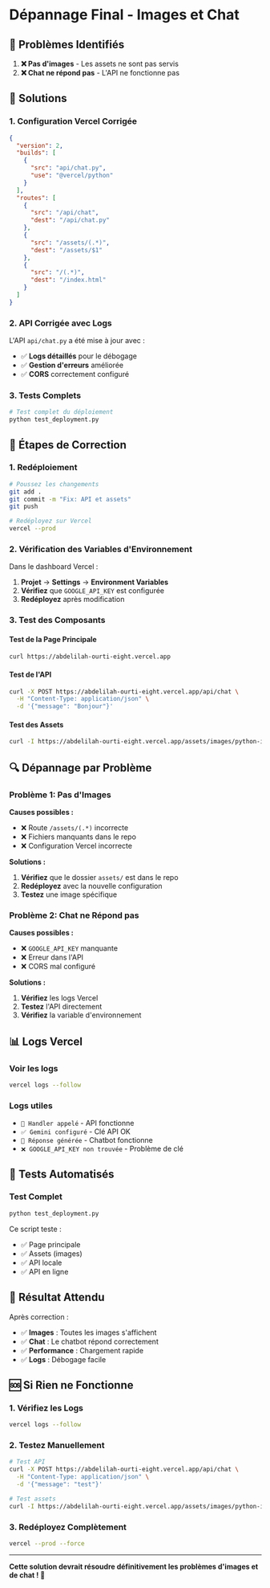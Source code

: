 # Dépannage Final - Images et Chat

## 🚨 Problèmes Identifiés

1. **❌ Pas d'images** - Les assets ne sont pas servis
2. **❌ Chat ne répond pas** - L'API ne fonctionne pas

## 🔧 Solutions

### 1. Configuration Vercel Corrigée

```json
{
  "version": 2,
  "builds": [
    {
      "src": "api/chat.py",
      "use": "@vercel/python"
    }
  ],
  "routes": [
    {
      "src": "/api/chat",
      "dest": "/api/chat.py"
    },
    {
      "src": "/assets/(.*)",
      "dest": "/assets/$1"
    },
    {
      "src": "/(.*)",
      "dest": "/index.html"
    }
  ]
}
```

### 2. API Corrigée avec Logs

L'API `api/chat.py` a été mise à jour avec :
- ✅ **Logs détaillés** pour le débogage
- ✅ **Gestion d'erreurs** améliorée
- ✅ **CORS** correctement configuré

### 3. Tests Complets

```bash
# Test complet du déploiement
python test_deployment.py
```

## 🚀 Étapes de Correction

### 1. Redéploiement
```bash
# Poussez les changements
git add .
git commit -m "Fix: API et assets"
git push

# Redéployez sur Vercel
vercel --prod
```

### 2. Vérification des Variables d'Environnement

Dans le dashboard Vercel :
1. **Projet** → **Settings** → **Environment Variables**
2. **Vérifiez** que `GOOGLE_API_KEY` est configurée
3. **Redéployez** après modification

### 3. Test des Composants

#### Test de la Page Principale
```bash
curl https://abdelilah-ourti-eight.vercel.app
```

#### Test de l'API
```bash
curl -X POST https://abdelilah-ourti-eight.vercel.app/api/chat \
  -H "Content-Type: application/json" \
  -d '{"message": "Bonjour"}'
```

#### Test des Assets
```bash
curl -I https://abdelilah-ourti-eight.vercel.app/assets/images/python-icon.png
```

## 🔍 Dépannage par Problème

### Problème 1: Pas d'Images

**Causes possibles :**
- ❌ Route `/assets/(.*)` incorrecte
- ❌ Fichiers manquants dans le repo
- ❌ Configuration Vercel incorrecte

**Solutions :**
1. **Vérifiez** que le dossier `assets/` est dans le repo
2. **Redéployez** avec la nouvelle configuration
3. **Testez** une image spécifique

### Problème 2: Chat ne Répond pas

**Causes possibles :**
- ❌ `GOOGLE_API_KEY` manquante
- ❌ Erreur dans l'API
- ❌ CORS mal configuré

**Solutions :**
1. **Vérifiez** les logs Vercel
2. **Testez** l'API directement
3. **Vérifiez** la variable d'environnement

## 📊 Logs Vercel

### Voir les logs
```bash
vercel logs --follow
```

### Logs utiles
- `🚀 Handler appelé` - API fonctionne
- `✅ Gemini configuré` - Clé API OK
- `🤖 Réponse générée` - Chatbot fonctionne
- `❌ GOOGLE_API_KEY non trouvée` - Problème de clé

## 🧪 Tests Automatisés

### Test Complet
```bash
python test_deployment.py
```

Ce script teste :
- ✅ Page principale
- ✅ Assets (images)
- ✅ API locale
- ✅ API en ligne

## 🎯 Résultat Attendu

Après correction :
- ✅ **Images** : Toutes les images s'affichent
- ✅ **Chat** : Le chatbot répond correctement
- ✅ **Performance** : Chargement rapide
- ✅ **Logs** : Débogage facile

## 🆘 Si Rien ne Fonctionne

### 1. Vérifiez les Logs
```bash
vercel logs --follow
```

### 2. Testez Manuellement
```bash
# Test API
curl -X POST https://abdelilah-ourti-eight.vercel.app/api/chat \
  -H "Content-Type: application/json" \
  -d '{"message": "test"}'

# Test assets
curl -I https://abdelilah-ourti-eight.vercel.app/assets/images/python-icon.png
```

### 3. Redéployez Complètement
```bash
vercel --prod --force
```

---

**Cette solution devrait résoudre définitivement les problèmes d'images et de chat ! 🚀** 